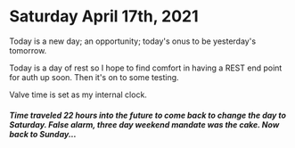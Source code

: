 # Saturday April 17th, 2021

Today is a new day; an opportunity; today's onus to  be yesterday's tomorrow.

Today is a day of rest so I hope to find comfort in having a REST end point for auth up soon.
Then it's on to some testing.

Valve time is set as my internal clock.
 
 
 ##### Time traveled 22 hours into the future to come back to change the day to Saturday. False alarm, three day weekend mandate was the cake. Now back to Sunday...
